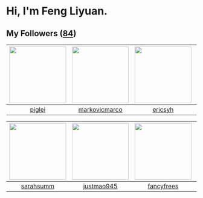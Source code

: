 # Hi, I'm Feng Liyuan.

## My Followers ([84](https://github.com/SunRunAway?tab=followers))

| <img src="https://avatars1.githubusercontent.com/u/731266?v=4" width="150" height="150" /> | <img src="https://avatars2.githubusercontent.com/u/52882128?v=4" width="150" height="150" /> | <img src="https://avatars3.githubusercontent.com/u/10498732?v=4" width="150" height="150" /> | <img src="https://avatars3.githubusercontent.com/u/10414494?v=4" width="150" height="150" /> |
| :----------------------------------------------------------------------------------------: | :------------------------------------------------------------------------------------------: | :------------------------------------------------------------------------------------------: | :------------------------------------------------------------------------------------------: |
|                             [piglei](https://github.com/piglei)                            |                       [markovicmarco](https://github.com/markovicmarco)                      |                             [ericsyh](https://github.com/ericsyh)                            |                           [WanFadong](https://github.com/WanFadong)                          |

| <img src="https://avatars2.githubusercontent.com/u/5827851?v=4" width="150" height="150" /> | <img src="https://avatars3.githubusercontent.com/u/619331?v=4" width="150" height="150" /> | <img src="https://avatars1.githubusercontent.com/u/3293915?v=4" width="150" height="150" /> | <img src="https://avatars1.githubusercontent.com/u/1984045?v=4" width="150" height="150" /> |
| :-----------------------------------------------------------------------------------------: | :----------------------------------------------------------------------------------------: | :-----------------------------------------------------------------------------------------: | :-----------------------------------------------------------------------------------------: |
|                          [sarahsumm](https://github.com/sarahsumm)                          |                         [justmao945](https://github.com/justmao945)                        |                         [fancyfrees](https://github.com/fancyfrees)                         |                          [lzfee0227](https://github.com/lzfee0227)                          |